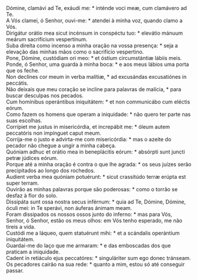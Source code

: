 <div class="dropcap text-justify">Dómine, clamávi ad Te, exáudi me: * inténde voci meæ, cum clamávero ad Te.</div>
<div class="dropcap text-justify">A Vós clamei, ó Senhor, ouvi-me: * atendei à minha voz, quando clamo a Vós.</div>
<div class="text-justify">Dirigátur orátio mea sicut incénsum in conspéctu tuo: * elevátio mánuum meárum sacrifícium vespertínum.</div>
<div class="text-justify">Suba direita como incenso a minha oração na vossa presença: * seja a elevação das minhas mãos como o sacrifício vespertino.</div>
<div class="text-justify">Pone, Dómine, custódiam ori meo: * et óstium circumstántiæ lábiis meis.</div>
<div class="text-justify">Ponde, ó Senhor, uma guarda à minha boca: * e aos meus lábios uma porta que os feche.</div>
<div class="text-justify">Non declínes cor meum in verba malítiæ, * ad excusándas excusatiónes in peccátis.</div>
<div class="text-justify">Não deixais que meu coração se incline para palavras de malícia, * para buscar desculpas nos pecados.</div>
<div class="text-justify">Cum homínibus operántibus iniquitátem: * et non communicábo cum eléctis eórum.</div>
<div class="text-justify">Como fazem os homens que operam a iniquidade: * não quero ter parte nas suas escolhas.</div>
<div class="text-justify">Corrípiet me justus in misericórdia, et increpábit me: * óleum autem peccatóris non impínguet caput meum.</div>
<div class="text-justify">Corrija-me o justo e advirta-me com misericórdia: * mas o azeite do pecador não chegue a ungir a minha cabeça.</div>
<div class="text-justify">Quóniam adhuc et orátio mea in beneplácitis eórum: * absórpti sunt juncti petræ júdices eórum.</div>
<div class="text-justify">Porque até a minha oração é contra o que lhe agrada: * os seus juízes serão precipitados ao longo dos rochedos.</div>
<div class="text-justify">Audient verba mea quóniam potuérunt: * sicut crassitúdo terræ erúpta est super terram.</div>
<div class="text-justify">Ouvirão as minhas palavras porque são poderosas: * como o torrão se desfaz à flor do solo.</div>
<div class="text-justify">Dissipáta sunt ossa nostra secus inférnum: * quia ad Te, Dómine, Dómine, óculi mei: in Te sperávi, non áuferas ánimam meam.</div>
<div class="text-justify">Foram dissipados os nossos ossos junto do inferno: * mas para Vós, Senhor, ó Senhor, estão os meus olhos: em Vós tenho esperado, me não tireis a vida.</div>
<div class="text-justify">Custódi me a láqueo, quem statuérunt mihi: * et a scándalis operántium iniquitátem.</div>
<div class="text-justify">Guardai-me do laço que me armaram: * e das emboscadas dos que praticam a iniquidade.</div>
<div class="text-justify">Cadent in retiáculo ejus peccatóres: * singuláriter sum ego donec tránseam.</div>
<div class="text-justify">Os pecadores cairão na sua rede: * quanto a mim, estou só até conseguir passar.</div>

